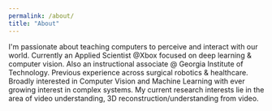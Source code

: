 ```yaml
---
permalink: /about/
title: "About"
---
```

I'm passionate about teaching computers to perceive and interact with our world. Currently an Applied Scientist @Xbox focused on deep learning & computer vision. Also an instructional associate @ Georgia Institute of Technology. Previous experience across surgical robotics & healthcare. Broadly interested in Computer Vision and Machine Learning with ever growing interest in complex systems. My current research interests lie in the area of video understanding, 3D reconstruction/understanding from video. 
